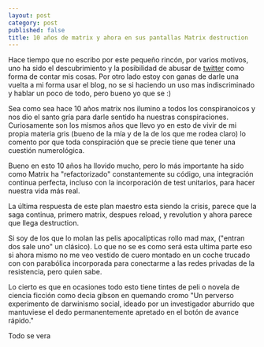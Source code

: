 ```yaml
---
layout: post
category: post
published: false
title: 10 años de matrix y ahora en sus pantallas Matrix destruction
---
```


Hace tiempo que no escribo por este pequeño rincón, por varios motivos, uno ha sido el descubrimiento y la  posibilidad de abusar de <a href="http://twitter.com/patxangas" title="twitter">twitter</a> como forma de contar mis cosas. Por otro lado estoy con ganas de darle una vuelta a mi forma usar el blog, no se si haciendo un uso mas indiscriminado y hablar un poco de todo, pero bueno  yo que se :)

Sea como sea hace 10 años matrix nos ilumino a todos los conspiranoicos y nos dio el santo gría para darle sentido ha nuestras conspiraciones. Curiosamente son los mismos años que llevo yo en esto de vivir de mi propia materia gris (bueno de la mía y de la de los que me rodea claro) lo comento por que toda conspiración que se precie tiene que tener una cuestión numerológica. 

Bueno en esto 10 años ha llovido mucho, pero lo más importante ha sido como Matrix ha "refactorizado" constantemente su código,  una integración continua perfecta, incluso con la incorporación de test unitarios, para hacer nuestra vida más real. 

La última respuesta de este plan maestro esta siendo la crisis, parece que la saga continua, primero matrix, despues reload, y revolution y ahora parece que llega destruction.

Si soy de los que lo molan las pelis apocalípticas rollo mad max, ("entran dos sale uno" un clásico). Lo que no se es como será esta ultima parte eso si ahora mismo no me veo vestido de cuero montado en un coche trucado con con parabólica incorporada para conectarme a las redes privadas de la resistencia, pero quien sabe. 

Lo cierto es que en ocasiones todo esto tiene tintes de peli o novela de ciencia ficción como decia gibson en quemando cromo  "Un perverso experimento de darwinismo social, ideado por un investigador aburrido que mantuviese el dedo permanentemente apretado en el botón de avance rápido."

Todo se vera






